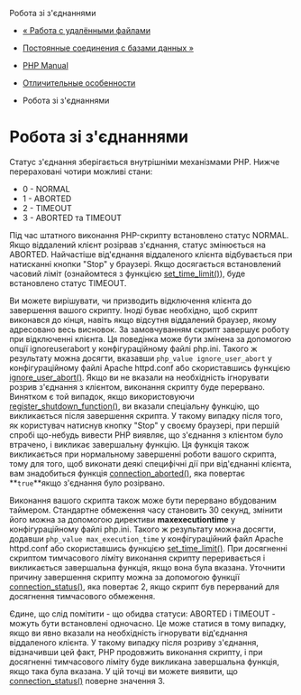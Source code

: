 Робота зі з'єднаннями

-   [« Работа с удалёнными файлами](features.remote-files.html)
    
-   [Постоянные соединения с базами данных »](features.persistent-connections.html)
    
-   [PHP Manual](index.html)
    
-   [Отличительные особенности](features.html)
    
-   Робота зі з'єднаннями
    

# Робота зі з'єднаннями

Статус з'єднання зберігається внутрішніми механізмами PHP. Нижче перераховані чотири можливі стани:

-   0 - NORMAL
-   1 - ABORTED
-   2 - TIMEOUT
-   3 - ABORTED та TIMEOUT

Під час штатного виконання PHP-скрипту встановлено статус NORMAL. Якщо віддалений клієнт розірвав з'єднання, статус змінюється на ABORTED. Найчастіше від'єднання віддаленого клієнта відбувається при натисканні кнопки "Stop" у браузері. Якщо досягається встановлений часовий ліміт (ознайомтеся з функцією [set\_time\_limit()](function.set-time-limit.html)), буде встановлено статус TIMEOUT.

Ви можете вирішувати, чи призводить відключення клієнта до завершення вашого скрипту. Іноді буває необхідно, щоб скрипт виконався до кінця, навіть якщо відсутня віддалений браузер, якому адресовано весь висновок. За замовчуванням скрипт завершує роботу при відключенні клієнта. Ця поведінка може бути змінена за допомогою опції ignoreuserabort у конфігураційному файлі php.ini. Такого ж результату можна досягти, вказавши `php_value ignore_user_abort` у конфігураційному файлі Apache httpd.conf або скориставшись функцією [ignore\_user\_abort()](function.ignore-user-abort.html). Якщо ви не вказали на необхідність ігнорувати розрив з'єднання з клієнтом, виконання скрипту буде перервано. Винятком є ​​той випадок, якщо використовуючи [register\_shutdown\_function()](function.register-shutdown-function.html), ви вказали спеціальну функцію, що викликається після завершення скрипта. У такому випадку після того, як користувач натиснув кнопку "Stop" у своєму браузері, при першій спробі що-небудь вивести PHP виявляє, що з'єднання з клієнтом було втрачено, і викликає завершальну функцію. Ця функція також викликається при нормальному завершенні роботи вашого скрипта, тому для того, щоб виконати деякі специфічні дії при від'єднанні клієнта, вам знадобиться функція [connection\_aborted()](function.connection-aborted.html), яка повертає **`true`**якщо з'єднання було розірвано.

Виконання вашого скрипта також може бути перервано вбудованим таймером. Стандартне обмеження часу становить 30 секунд, змінити його можна за допомогою директиви **maxexecutiontime** у конфігураційному файлі php.ini. Такого ж результату можна досягти, додавши `php_value max_execution_time` у конфігураційний файл Apache httpd.conf або скориставшись функцією [set\_time\_limit()](function.set-time-limit.html). При досягненні скриптом тимчасового ліміту виконання скрипту переривається і викликається завершальна функція, якщо вона була вказана. Уточнити причину завершення скрипту можна за допомогою функції [connection\_status()](function.connection-status.html), яка повертає 2, якщо скрипт був перерваний для досягнення тимчасового обмеження.

Єдине, що слід помітити - що обидва статуси: ABORTED і TIMEOUT - можуть бути встановлені одночасно. Це може статися в тому випадку, якщо ви явно вказали на необхідність ігнорувати від'єднання віддаленого клієнта. У такому випадку після розриву з'єднання, відзначивши цей факт, PHP продовжить виконання скрипту, і при досягненні тимчасового ліміту буде викликана завершальна функція, якщо така була вказана. У цій точці ви можете виявити, що [connection\_status()](function.connection-status.html) поверне значення 3.